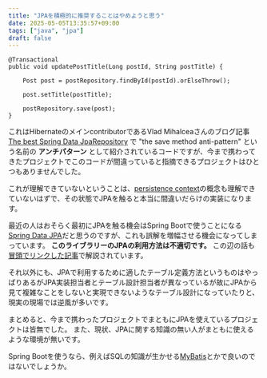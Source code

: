 ```yaml
---
title: "JPAを積極的に推奨することはやめようと思う"
date: 2025-05-05T13:35:57+09:00
tags: ["java", "jpa"]
draft: false
---
```


```
@Transactional
public void updatePostTitle(Long postId, String postTitle) {
⠀
    Post post = postRepository.findById(postId).orElseThrow();
⠀
    post.setTitle(postTitle);
⠀
    postRepository.save(post);
}
```

これはHibernateのメインcontributorであるVlad Mihalceaさんのブログ記事 [The best Spring Data JpaRepository](https://vladmihalcea.com/best-spring-data-jparepository/) で "the save method anti-pattern" という名前の **アンチパターン** として紹介されているコードですが、今まで携わってきたプロジェクトでこのコードが間違っていると指摘できるプロジェクトはひとつもありませんでした。

これが理解できていないということは、[persistence context](https://jakarta.ee/specifications/persistence/3.2/jakarta-persistence-spec-3.2.html#overview)の概念も理解できていないはずで、その状態でJPAを触ると本当に間違いだらけの実装になります。

最近の人はおそらく最初にJPAを触る機会はSpring Bootで使うことになる[Spring Data JPA](https://spring.io/projects/spring-data-jpa)だと思うのですが、これも誤解を増幅させる機会になってしまっています。
**このライブラリーのJPAの利用方法は不適切です。**
この辺の話も[冒頭でリンクした記事](https://vladmihalcea.com/best-spring-data-jparepository/)で解説されています。

それ以外にも、JPAで利用するために適したテーブル定義方法というものはやっぱりあるがJPA実装担当者とテーブル設計担当者が異なっているが故にJPAから見て複雑なことをしないと実現できないようなテーブル設計になっていたりと、現実の現場では逆風が多いです。

まとめると、今まで携わったプロジェクトでまともにJPAを使えているプロジェクトは皆無でした。
また、現状、JPAに関する知識の無い人がまともに使えるような環境が無いです。

Spring Bootを使うなら、例えばSQLの知識が生かせる[MyBatis](https://mybatis.org/spring/ja/boot.html)とかで良いのではないでしょうか。
